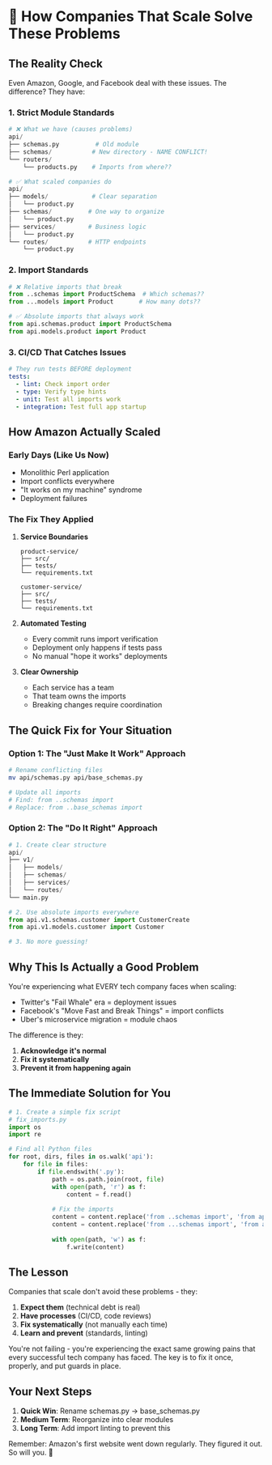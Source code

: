 # 🚀 How Companies That Scale Solve These Problems

## The Reality Check

Even Amazon, Google, and Facebook deal with these issues. The difference? They have:

### 1. **Strict Module Standards**
```python
# ❌ What we have (causes problems)
api/
├── schemas.py          # Old module
├── schemas/           # New directory - NAME CONFLICT!
└── routers/
    └── products.py    # Imports from where??

# ✅ What scaled companies do
api/
├── models/            # Clear separation
│   └── product.py
├── schemas/          # One way to organize
│   └── product.py
├── services/         # Business logic
│   └── product.py
└── routes/           # HTTP endpoints
    └── product.py
```

### 2. **Import Standards**
```python
# ❌ Relative imports that break
from ..schemas import ProductSchema  # Which schemas??
from ...models import Product       # How many dots??

# ✅ Absolute imports that always work
from api.schemas.product import ProductSchema
from api.models.product import Product
```

### 3. **CI/CD That Catches Issues**
```yaml
# They run tests BEFORE deployment
tests:
  - lint: Check import order
  - type: Verify type hints
  - unit: Test all imports work
  - integration: Test full app startup
```

## How Amazon Actually Scaled

### Early Days (Like Us Now)
- Monolithic Perl application
- Import conflicts everywhere
- "It works on my machine" syndrome
- Deployment failures

### The Fix They Applied
1. **Service Boundaries**
   ```
   product-service/
   ├── src/
   ├── tests/
   └── requirements.txt
   
   customer-service/
   ├── src/
   ├── tests/
   └── requirements.txt
   ```

2. **Automated Testing**
   - Every commit runs import verification
   - Deployment only happens if tests pass
   - No manual "hope it works" deployments

3. **Clear Ownership**
   - Each service has a team
   - That team owns the imports
   - Breaking changes require coordination

## The Quick Fix for Your Situation

### Option 1: The "Just Make It Work" Approach
```bash
# Rename conflicting files
mv api/schemas.py api/base_schemas.py

# Update all imports
# Find: from ..schemas import
# Replace: from ..base_schemas import
```

### Option 2: The "Do It Right" Approach
```python
# 1. Create clear structure
api/
├── v1/
│   ├── models/
│   ├── schemas/
│   ├── services/
│   └── routes/
└── main.py

# 2. Use absolute imports everywhere
from api.v1.schemas.customer import CustomerCreate
from api.v1.models.customer import Customer

# 3. No more guessing!
```

## Why This Is Actually a Good Problem

You're experiencing what EVERY tech company faces when scaling:
- Twitter's "Fail Whale" era = deployment issues
- Facebook's "Move Fast and Break Things" = import conflicts  
- Uber's microservice migration = module chaos

The difference is they:
1. **Acknowledge it's normal**
2. **Fix it systematically**
3. **Prevent it from happening again**

## The Immediate Solution for You

```python
# 1. Create a simple fix script
# fix_imports.py
import os
import re

# Find all Python files
for root, dirs, files in os.walk('api'):
    for file in files:
        if file.endswith('.py'):
            path = os.path.join(root, file)
            with open(path, 'r') as f:
                content = f.read()
            
            # Fix the imports
            content = content.replace('from ..schemas import', 'from api.base_schemas import')
            content = content.replace('from ...schemas import', 'from api.base_schemas import')
            
            with open(path, 'w') as f:
                f.write(content)
```

## The Lesson

Companies that scale don't avoid these problems - they:
1. **Expect them** (technical debt is real)
2. **Have processes** (CI/CD, code reviews)
3. **Fix systematically** (not manually each time)
4. **Learn and prevent** (standards, linting)

You're not failing - you're experiencing the exact same growing pains that every successful tech company has faced. The key is to fix it once, properly, and put guards in place.

## Your Next Steps

1. **Quick Win**: Rename schemas.py → base_schemas.py
2. **Medium Term**: Reorganize into clear modules  
3. **Long Term**: Add import linting to prevent this

Remember: Amazon's first website went down regularly. They figured it out. So will you. 🚀